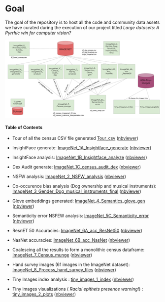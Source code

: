 # Goal
The goal of the repository is to host all the code and community data assets we have curated during the execution of our project titled _Large datasets: A Pyrrhic win for computer vision?_


![Bird's view of the Notebook and the data assets](./Dataset_audit_code.svg)

#### Table of Contents
- Tour of all the census CSV file generated [Tour_csv](Notebooks/Tour_csv.ipynb)
([nbviewer](https://nbviewer.jupyter.org/github/vinayprabhu/Dataset_audits/blob/master/Notebooks/Tour_csv.ipynb))

- InsightFace generate: [ImageNet_1A_Insightface_generate](Notebooks/ImageNet_1A_Insightface_generate.ipynb) 
([nbviewer](https://nbviewer.jupyter.org/github/vinayprabhu/Dataset_audits/blob/master/Notebooks/ImageNet_1A_Insightface_generate.ipynb))
- InsightFace analysis: [ImageNet_1B_Insightface_analyze](Notebooks/ImageNet_1B_Insightface_analyze.ipynb)
([nbviewer](https://nbviewer.jupyter.org/github/vinayprabhu/Dataset_audits/blob/master/Notebooks/ImageNet_1B_Insightface_analyze.ipynb))
- Dex Audit generate: [ImageNet_1C_census_audit_dex](Notebooks/ImageNet_1C_census_audit_dex.ipynb)
([nbviewer](https://nbviewer.jupyter.org/github/vinayprabhu/Dataset_audits/blob/master/Notebooks/ImageNet_1C_census_audit_dex.ipynb))
- NSFW analysis: [ImageNet_2_NSFW_analysis](Notebooks/ImageNet_2_NSFW_analysis.ipynb)
([nbviewer](https://nbviewer.jupyter.org/github/vinayprabhu/Dataset_audits/blob/master/Notebooks/ImageNet_2_NSFW_analysis.ipynb))
- Co-occurence bias analysis (Dog ownership and musical instruments): [ImageNet_3_Gender_Dog_musical_instruments_final](Notebooks/ImageNet_3_Gender_Dog_musical_instruments_final.ipynb)
([nbviewer](https://nbviewer.jupyter.org/github/vinayprabhu/Dataset_audits/blob/master/Notebooks/ImageNet_3_Gender_Dog_musical_instruments_final.ipynb))
- Glove embeddings generated: [ImageNet_4_Semantics_glove_gen](Notebooks/ImageNet_4_Semantics_glove_gen.ipynb)
([nbviewer](https://nbviewer.jupyter.org/github/vinayprabhu/Dataset_audits/blob/master/Notebooks/ImageNet_4_Semantics_glove_gen.ipynb))
- Semanticity error NSFEW analysis: [ImageNet_5C_Semanticity_error](Notebooks/ImageNet_5C_Semanticity_error.ipynb)
([nbviewer](https://nbviewer.jupyter.org/github/vinayprabhu/Dataset_audits/blob/master/Notebooks/ImageNet_5C_Semanticity_error.ipynb))
- ResnET 50 Accuracies: [ImageNet_6A_acc_ResNet50](Notebooks/ImageNet_6A_acc_ResNet50.ipynb)
([nbviewer](https://nbviewer.jupyter.org/github/vinayprabhu/Dataset_audits/blob/master/Notebooks/ImageNet_6A_acc_ResNet50.ipynb))
- NasNet accuracies: [ImageNet_6B_acc_NasNet](Notebooks/ImageNet_6B_acc_NasNet.ipynb)
([nbviewer](https://nbviewer.jupyter.org/github/vinayprabhu/Dataset_audits/blob/master/Notebooks/ImageNet_6B_acc_NasNet.ipynb))
- Coalescing all the results to form a monolithic census dataframe: [ImageNet_7_Census_munge](Notebooks/ImageNet_7_Census_munge.ipynb)
([nbviewer](https://nbviewer.jupyter.org/github/vinayprabhu/Dataset_audits/blob/master/Notebooks/ImageNet_7_Census_munge.ipynb))
- Hand survey images (61 images in the ImageNet dataset): [ImageNet_8_Process_hand_survey_files](Notebooks/ImageNet_8_Process_hand_survey_files.ipynb)
([nbviewer](https://nbviewer.jupyter.org/github/vinayprabhu/Dataset_audits/blob/master/Notebooks/ImageNet_8_Process_hand_survey_files.ipynb))
- Tiny Images index analysis : [tiny_images_1_index](Notebooks/tiny_images_1_index.ipynb)
([nbviewer](https://nbviewer.jupyter.org/github/vinayprabhu/Dataset_audits/blob/master/Notebooks/tiny_images_1_index.ipynb))
- Tiny images visualizations ( *Racial epithets presence warning!*) : [tiny_images_2_plots](Notebooks/tiny_images_2_plots.ipynb)
([nbviewer](https://nbviewer.jupyter.org/github/vinayprabhu/Dataset_audits/blob/master/Notebooks/tiny_images_2_plots.ipynb))
